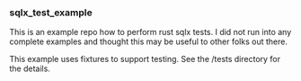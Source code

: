 ### sqlx_test_example

This is an example repo how to perform rust sqlx tests.  I did not run into any
complete examples and thought this may be useful to other folks out there. 

This example uses fixtures to support testing.  See the /tests directory for the 
details.

